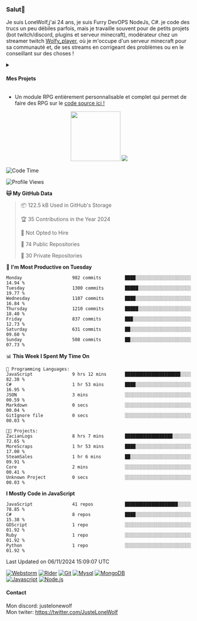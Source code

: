 <h3 id="salut-">Salut👋</h3>
<p>Je suis LoneWolf,j'ai 24 ans, je suis Furry DevOPS NodeJs, C#. je code des trucs un peu débiles parfois, mais je travaille souvent pour de petits projets (bot twitch/discord, plugins et serveur minecraft), modérateur chez un streamer twitch <a href="https://github.com/JusteLoneWolf/RPG](https://twitch.tv/wolfy_player)">Wolfy_player</a></li>, où je m'occupe d'un serveur minecraft pour sa communauté et, de ses streams en corrigeant des problèmes ou en le conseillant sur des choses !</p>
<details>
  <summary><h4 id="mes-projets">Mes Projets</h4></summary>
  <h3 id="third-level-header" align="center" style="margin: 1.3em 0px 1em; padding: 0px; font-weight: bold;font-size: 1.3em;">HUH!?</h3>
<p align="center">
  <a href="https://github.com/JusteLoneWolf/JusteLoneWolf"><img src="https://github.com/JusteLoneWolf/JusteLoneWolf/assets/36123003/a53eb4ad-8ecc-489c-8ff7-37ad3314c110" align=center/ width="512"></a></a>
</p>
</details>
<ul>
<li>Un module RPG entièrement personnalisable et complet qui permet de faire des RPG sur le <a href="https://github.com/JusteLoneWolf/RPG">code source ici !</a></li>
</ul>
<p align="center">
  <a href="https://www.patreon.com/bePatron?u=43559512" data-patreon-widget-type="become-patron-button" align=center><img src="https://github.com/JusteLoneWolf/JusteLoneWolf/assets/36123003/88d6d538-ced5-4b36-aa08-23df5633a757" width=135></a>
  <a href="https://github.com/JusteLoneWolf/JusteLoneWolf"><img src="https://ko-fi.com/img/githubbutton_sm.svg" align=center/></a>
</p>


<!--START_SECTION:waka-->
![Code Time](http://img.shields.io/badge/Code%20Time-2%2C672%20hrs%204%20mins-blue)

![Profile Views](http://img.shields.io/badge/Profile%20Views-1-blue)

**🐱 My GitHub Data** 

> 📦 122.5 kB Used in GitHub's Storage 
 > 
> 🏆 35 Contributions in the Year 2024
 > 
> 🚫 Not Opted to Hire
 > 
> 📜 74 Public Repositories 
 > 
> 🔑 30 Private Repositories 
 > 
📅 **I'm Most Productive on Tuesday** 

```text
Monday                   982 commits         ████░░░░░░░░░░░░░░░░░░░░░   14.94 % 
Tuesday                  1300 commits        █████░░░░░░░░░░░░░░░░░░░░   19.77 % 
Wednesday                1107 commits        ████░░░░░░░░░░░░░░░░░░░░░   16.84 % 
Thursday                 1210 commits        █████░░░░░░░░░░░░░░░░░░░░   18.40 % 
Friday                   837 commits         ███░░░░░░░░░░░░░░░░░░░░░░   12.73 % 
Saturday                 631 commits         ██░░░░░░░░░░░░░░░░░░░░░░░   09.60 % 
Sunday                   508 commits         ██░░░░░░░░░░░░░░░░░░░░░░░   07.73 % 
```


📊 **This Week I Spent My Time On** 

```text
💬 Programming Languages: 
JavaScript               9 hrs 12 mins       █████████████████████░░░░   82.38 % 
C#                       1 hr 53 mins        ████░░░░░░░░░░░░░░░░░░░░░   16.95 % 
JSON                     3 mins              ░░░░░░░░░░░░░░░░░░░░░░░░░   00.59 % 
Markdown                 0 secs              ░░░░░░░░░░░░░░░░░░░░░░░░░   00.04 % 
GitIgnore file           0 secs              ░░░░░░░░░░░░░░░░░░░░░░░░░   00.03 % 

🐱‍💻 Projects: 
ZacianLogs               8 hrs 7 mins        ██████████████████░░░░░░░   72.65 % 
MoreScraps               1 hr 53 mins        ████░░░░░░░░░░░░░░░░░░░░░   17.00 % 
SteamSales               1 hr 6 mins         ██░░░░░░░░░░░░░░░░░░░░░░░   09.91 % 
Core                     2 mins              ░░░░░░░░░░░░░░░░░░░░░░░░░   00.41 % 
Unknown Project          0 secs              ░░░░░░░░░░░░░░░░░░░░░░░░░   00.03 % 
```

**I Mostly Code in JavaScript** 

```text
JavaScript               41 repos            ████████████████████░░░░░   78.85 % 
C#                       8 repos             ████░░░░░░░░░░░░░░░░░░░░░   15.38 % 
GDScript                 1 repo              ░░░░░░░░░░░░░░░░░░░░░░░░░   01.92 % 
Ruby                     1 repo              ░░░░░░░░░░░░░░░░░░░░░░░░░   01.92 % 
Python                   1 repo              ░░░░░░░░░░░░░░░░░░░░░░░░░   01.92 % 
```




 Last Updated on 06/11/2024 15:09:07 UTC
<!--END_SECTION:waka-->

[![Webstorm](https://img.shields.io/badge/Webstrom-007acc?style=for-the-badge&logo=JetBrains&logoColor=white)](https://www.jetbrains.com/)
[![Rider](https://img.shields.io/badge/Rider-007acc?style=for-the-badge&logo=JetBrains&logoColor=white)](https://www.jetbrains.com/)
[![Git](https://img.shields.io/badge/Git-f05032?style=for-the-badge&logo=git&logoColor=white)](https://git-scm.com/)
[![Mysql](https://img.shields.io/badge/Mysql-4479a1?style=for-the-badge&color=white&logo=mysql)](https://www.mysql.com/fr/) 
[![MongoDB](https://img.shields.io/badge/MongoDB-47a248?style=for-the-badge&logo=mongodb&logoColor=white)](https://www.mongodb.com/)    
[![Javascript](https://img.shields.io/badge/Javascript-f7df1e?style=for-the-badge&logo=javascript&logoColor=white)](https://developer.mozilla.org/en-US/docs/Web/JavaScript)
[![Node.js](https://img.shields.io/badge/Node.js-339933?style=for-the-badge&logo=node.js&logoColor=white)](https://nodejs.org/en/)


#### Contact
Mon discord: justelonewolf</br>
Mon twiter: https://twitter.com/JusteLoneWolf
